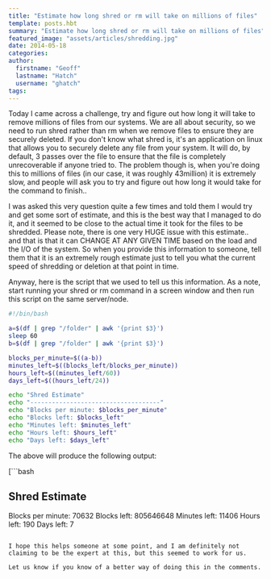 ```yaml
---
title: "Estimate how long shred or rm will take on millions of files"
template: posts.hbt
summary: "Estimate how long shred or rm will take on millions of files"
featured_image: "assets/articles/shredding.jpg"
date: 2014-05-18
categories:
author:
  firstname: "Geoff"
  lastname: "Hatch"
  username: "ghatch"
tags:
---
```

Today I came across a challenge, try and figure out how long it will take to remove millions of files from our systems. We are all about security, so we need to run shred rather than rm when we remove files to ensure they are securely deleted. If you don't know what shred is, it's an application on linux that allows you to securely delete any file from your system. It will do, by default, 3 passes over the file to ensure that the file is completely unrecoverable if anyone tried to. The problem though is, when you're doing this to millions of files (in our case, it was roughly 43million) it is extremely slow, and people will ask you to try and figure out how long it would take for the command to finish..

I was asked this very question quite a few times and told them I would try and get some sort of estimate, and this is the best way that I managed to do it, and it seemed to be close to the actual time it took for the files to be shredded. Please note, there is one very HUGE issue with this estimate.. and that is that it can CHANGE AT ANY GIVEN TIME based on the load and the I/O of the system. So when you provide this information to someone, tell them that it is an extremely rough estimate just to tell you what the current speed of shredding or deletion at that point in time.

Anyway, here is the script that we used to tell us this information. As a note, start running your shred or rm command in a screen window and then run this script on the same server/node.

```bash
#!/bin/bash

a=$(df | grep "/folder" | awk '{print $3}')
sleep 60
b=$(df | grep "/folder" | awk '{print $3}')

blocks_per_minute=$((a-b))
minutes_left=$((blocks_left/blocks_per_minute))
hours_left=$((minutes_left/60))
days_left=$((hours_left/24))

echo "Shred Estimate"
echo "------------------------------------"
echo "Blocks per minute: $blocks_per_minute"
echo "Blocks left: $blocks_left"
echo "Minutes left: $minutes_left"
echo "Hours left: $hours_left"
echo "Days left: $days_left"

```

The above will produce the following output:

[```bash

Shred Estimate
------------------------------------
Blocks per minute: 70632
Blocks left: 805646648
Minutes left: 11406
Hours left: 190
Days left: 7

```

I hope this helps someone at some point, and I am definitely not claiming to be the expert at this, but this seemed to work for us.

Let us know if you know of a better way of doing this in the comments.
